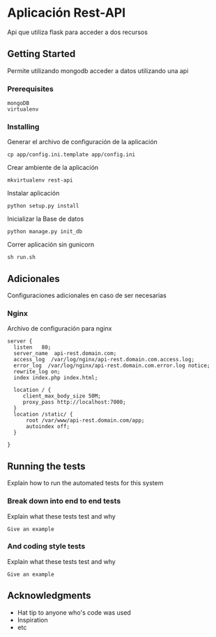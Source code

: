 # Aplicación Rest-API 

Api que utiliza flask para acceder a dos recursos

## Getting Started

Permite utilizando mongodb acceder a datos utilizando una api

### Prerequisites


```
mongoDB
virtualenv

```

### Installing

Generar el archivo de configuración de la aplicación


```
cp app/config.ini.template app/config.ini
```

Crear ambiente de la aplicación


```
mkvirtualenv rest-api
```

Instalar aplicación


```
python setup.py install
```

Inicializar la Base de datos


```
python manage.py init_db
```

Correr aplicación sin gunicorn


```
sh run.sh
```

## Adicionales

Configuraciones adicionales en caso de ser necesarias


### Nginx

Archivo de configuración para nginx

```
server {
  listen   80;
  server_name  api-rest.domain.com;
  access_log  /var/log/nginx/api-rest.domain.com.access.log;
  error_log  /var/log/nginx/api-rest.domain.com.error.log notice;
  rewrite_log on;
  index index.php index.html;

  location / {
     client_max_body_size 50M;
     proxy_pass http://localhost:7000;
  }
  location /static/ {
      root /var/www/api-rest.domain.com/app;
      autoindex off;
  }

}

```

## Running the tests

Explain how to run the automated tests for this system

### Break down into end to end tests

Explain what these tests test and why

```
Give an example
```

### And coding style tests

Explain what these tests test and why

```
Give an example
```



## Acknowledgments

* Hat tip to anyone who's code was used
* Inspiration
* etc
